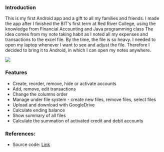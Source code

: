 ### Introduction
This is my first Android app and a gift to all my families and friends. I made the app after I finished the BIT's first term at Red River College, using the knowledge from Financial Accounting and Java programming class
The idea comes from my note taking habit as I noted all my expenses and transactions to the excel file. By the time, the file is so heavy. I needed to open my laptop whenever I want to see and adjust the file. Therefore I decided to bring it to Android, in which I can open my notes anywhere.

<div>
    <img src="assets/db/img/details/MoneyManage.jpg" class="blog-image" />
</div>

### Features
* Create, reorder, remove, hide or activate accounts
* Add, remove, edit transactions
* Change the columns order
* Manage under file system - create new files, remove files, select files
* Upload and download with GoogleDrive
* Calculate ending balance
* Show summary of all files
* Calculate the summation of activated credit and debit accounts

### References:
 * Source code: [Link](https://github.com/jimmyvo2410/MoneyManage) 

